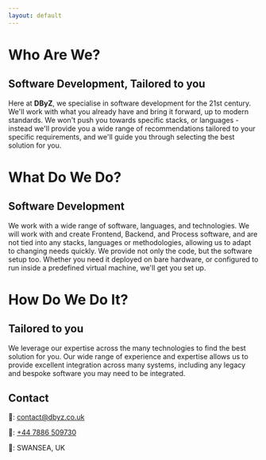 ```yaml
---
layout: default
---
```


# Who Are We?
## Software Development, Tailored to you
Here at **DByZ**, we specialise in software development for the 21st century. We'll work with what you already have and bring it forward, up to modern standards. We won't push you towards specific stacks, or languages - instead we'll provide you a wide range of recommendations tailored to your specific requirements, and we'll guide you through selecting the best solution for you.

# What Do We Do?
## Software Development
We work with a wide range of software, languages, and technologies. We will work with and create Frontend, Backend, and Process software, and are not tied into any stacks, languages or methodologies, allowing us to adapt to changing needs quickly. We provide not only the code, but the software setup too. Whether you need it deployed on bare hardware, or configured to run inside a predefined virtual machine, we'll get you set up.

# How Do We Do It?
## Tailored to you
We leverage our expertise across the many technologies to find the best solution for you. Our wide range of experience and expertise allows us to provide excellent integration across many systems, including any legacy and bespoke software you may need to be integrated.


## Contact
📧: <a href='mailto:contact@dbyz.co.uk'>contact@dbyz.co.uk</a>

📱: <a href='tel:+447886509730'>+44 7886 509730</a>

🏢: SWANSEA, UK

